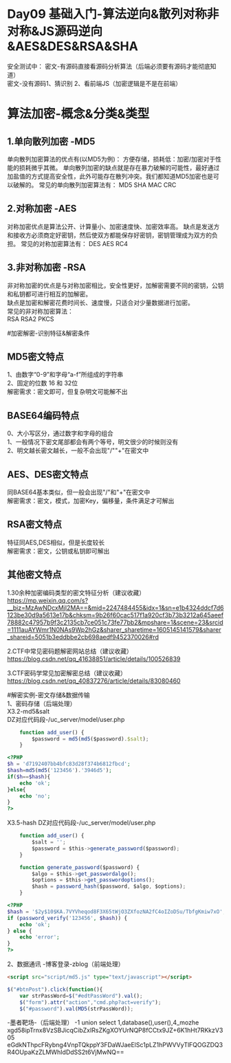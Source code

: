 Day09 基础入门-算法逆向&散列对称非对称&JS源码逆向&AES&DES&RSA&SHA
=
安全测试中：
密文-有源码直接看源码分析算法（后端必须要有源码才能彻底知道）  
密文-没有源码1、猜识别 2、看前端JS（加密逻辑是不是在前端）  

# 算法加密-概念&分类&类型  

1.单向散列加密 -MD5 
-
单向散列加密算法的优点有(以MD5为例)：
方便存储，损耗低：加密/加密对于性能的损耗微乎其微。
单向散列加密的缺点就是存在暴力破解的可能性，最好通过加盐值的方式提高安全性，此外可能存在散列冲突。我们都知道MD5加密也是可以破解的。
常见的单向散列加密算法有：
MD5 SHA MAC CRC

2.对称加密 -AES
-
对称加密优点是算法公开、计算量小、加密速度快、加密效率高。
缺点是发送方和接收方必须商定好密钥，然后使双方都能保存好密钥，密钥管理成为双方的负担。
常见的对称加密算法有：
DES AES RC4

3.非对称加密 -RSA
-
非对称加密的优点是与对称加密相比，安全性更好，加解密需要不同的密钥，公钥和私钥都可进行相互的加解密。  
缺点是加密和解密花费时间长、速度慢，只适合对少量数据进行加密。  
常见的非对称加密算法：  
RSA RSA2 PKCS  

#加密解密-识别特征&解密条件  

MD5密文特点
-
1、由数字“0-9”和字母“a-f”所组成的字符串  
2、固定的位数 16 和 32位  
解密需求：密文即可，但复杂明文可能解不出  

BASE64编码特点
-
0、大小写区分，通过数字和字母的组合  
1、一般情况下密文尾部都会有两个等号，明文很少的时候则没有  
2、明文越长密文越长，一般不会出现"/""+"在密文中  

AES、DES密文特点
-
同BASE64基本类似，但一般会出现"/"和"+"在密文中  
解密需求：密文，模式，加密Key，偏移量，条件满足才可解出  

RSA密文特点
-  
特征同AES,DES相似，但是长度较长  
解密需求：密文，公钥或私钥即可解出  

其他密文特点
-
1.30余种加密编码类型的密文特征分析（建议收藏）  
https://mp.weixin.qq.com/s?__biz=MzAwNDcxMjI2MA==&mid=2247484455&idx=1&sn=e1b4324ddcf7d6123be30d9a5613e17b&chksm=9b26f60cac517f1a920cf3b73b3212a645aeef78882c47957b9f3c2135cb7ce051c73fe77bb2&mpshare=1&scene=23&srcid=1111auAYWmr1N0NAs9Wp2hGz&sharer_sharetime=1605145141579&sharer_shareid=5051b3eddbbe2cb698aedf9452370026#rd

2.CTF中常见密码题解密网站总结（建议收藏）  
https://blog.csdn.net/qq_41638851/article/details/100526839

3.CTF密码学常见加密解密总结（建议收藏）  
https://blog.csdn.net/qq_40837276/article/details/83080460

#解密实例-密文存储&数据传输  
1、密码存储（后端处理）  
X3.2-md5&salt  
DZ对应代码段-/uc_server/model/user.php  
```js
	function add_user() {
		$password = md5(md5($password).$salt);
    }
```
```php
<?PHP
$h = 'd7192407bb4bfc83d28f374b6812fbcd';
$hash=md5(md5('123456').'3946d5');
if($h==$hash){
	echo 'ok';
}else{
	echo 'no';
}
?>
```
X3.5-hash
DZ对应代码段-/uc_server/model/user.php
```js
	function add_user() {
		$salt = '';
		$password = $this->generate_password($password);
    }

	function generate_password($password) {
		$algo = $this->get_passwordalgo();
		$options = $this->get_passwordoptions();
		$hash = password_hash($password, $algo, $options);
	}
```
```php
<?PHP
$hash = '$2y$10$KA.7VYVheqod8F3X65tWjO3ZXfozNA2fC4oIZoDSu/TbfgKmiw7xO';
if (password_verify('123456', $hash)) {
    echo 'ok';
} else {
    echo 'error';
}
?>
```
2、数据通讯
-博客登录-zblog（前端处理）
```html
<script src="script/md5.js" type="text/javascript"></script>
```
```js
$("#btnPost").click(function(){
    var strPassWord=$("#edtPassWord").val();
    $("form").attr("action","cmd.php?act=verify");
    $("#password").val(MD5(strPassWord));
```
-墨者靶场-（后端处理）
-1 union select 1,database(),user(),4_mozhe
xgd58ipTrnx8VzSBJicqCibZxIRsZKgXOYUrNQP8fCCtx9JZ+6K1hHt7RKkzV305
eGdkNThpcFRybng4VnpTQkppY3FDaWJaeElSc1pLZ1hPWVVyTlFQOGZDQ3R4OUpaKzZLMWhIdDdSS2t6VjMwNQ==
